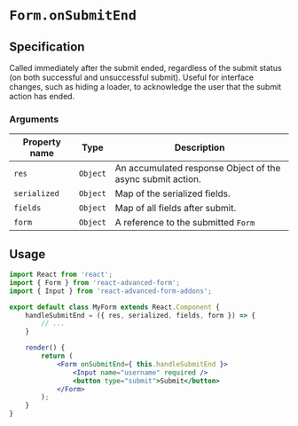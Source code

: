 # `Form.onSubmitEnd`

## Specification
Called immediately after the submit ended, regardless of the submit status (on both successful and unsuccessful submit). Useful for interface changes, such as hiding a loader, to acknowledge the user that the submit action has ended.

### Arguments

| Property name | Type | Description |
| ------------- | ---- | ----------- |
| `res` | `Object` | An accumulated response Object of the async submit action. |
| `serialized` | `Object` | Map of the serialized fields. |
| `fields` | `Object` | Map of all fields after submit. |
| `form` | `Object` | A reference to the submitted `Form` |

## Usage
```jsx
import React from 'react';
import { Form } from 'react-advanced-form';
import { Input } from 'react-advanced-form-addons';

export default class MyForm extends React.Component {
    handleSubmitEnd = ({ res, serialized, fields, form }) => {
        // ...
    }

    render() {
        return (
            <Form onSubmitEnd={ this.handleSubmitEnd }>
                <Input name="username" required />
                <button type="submit">Submit</button>
            </Form>
        );
    }
}
```
